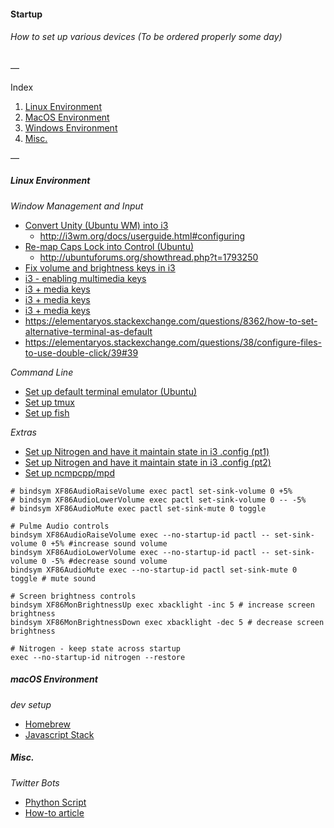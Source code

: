 #### Startup
###### How to set up various devices (To be ordered properly some day)

—

Index

1. [Linux Environment](#linux-environment)
2. [MacOS Environment](#macos-environment)
3. [Windows Environment](#windows-environment)
4. [Misc.](#misc)

—

##### Linux Environment

*Window Management and Input*

- [Convert Unity (Ubuntu WM) into i3](http://walther.io/how-to-replace-unity-with-i3-window-manager-on-ubuntu-1204/)
  - http://i3wm.org/docs/userguide.html#configuring
- [Re-map Caps Lock into Control (Ubuntu)](http://askubuntu.com/questions/33774/how-do-i-remap-the-caps-lock-and-ctrl-keys)
  - http://ubuntuforums.org/showthread.php?t=1793250
- [Fix volume and brightness keys in i3](https://askubuntu.com/questions/632285/what-process-is-responsible-for-media-keys-in-unity)
- [i3 - enabling multimedia keys](https://faq.i3wm.org/question/3747/enabling-multimedia-keys.1.html)
- [i3 + media keys](https://askubuntu.com/questions/632285/what-process-is-responsible-for-media-keys-in-unity)
- [i3 + media keys](https://bbs.archlinux.org/viewtopic.php?id=154838)
- [i3 + media keys](https://wiki.archlinux.org/index.php/Backlight)
- https://elementaryos.stackexchange.com/questions/8362/how-to-set-alternative-terminal-as-default
- https://elementaryos.stackexchange.com/questions/38/configure-files-to-use-double-click/39#39

*Command Line*

- [Set up default terminal emulator (Ubuntu)](http://www.howtogeek.com/howto/ubuntu/set-the-default-terminal-emulator-on-ubuntu-linux/)
- [Set up tmux](https://robots.thoughtbot.com/a-tmux-crash-course)
- [Set up fish](http://fishshell.com/docs/current/index.html)

*Extras*

- [Set up Nitrogen and have it maintain state in i3 .config (pt1)](https://www.maketecheasier.com/nitrogen-a-background-setter-for-lightweight-desktop-manager/)
- [Set up Nitrogen and have it maintain state in i3 .config (pt2)](https://faq.i3wm.org/question/6/how-can-i-set-a-desktop-background-image-in-i3/)
- [Set up ncmpcpp/mpd](http://www.linuxandlife.com/2012/01/simple-guide-to-set-up-mpd-with-ncmpcpp.html)

```
# bindsym XF86AudioRaiseVolume exec pactl set-sink-volume 0 +5%
# bindsym XF86AudioLowerVolume exec pactl set-sink-volume 0 -- -5%
# bindsym XF86AudioMute exec pactl set-sink-mute 0 toggle

# Pulme Audio controls
bindsym XF86AudioRaiseVolume exec --no-startup-id pactl -- set-sink-volume 0 +5% #increase sound volume
bindsym XF86AudioLowerVolume exec --no-startup-id pactl -- set-sink-volume 0 -5% #decrease sound volume
bindsym XF86AudioMute exec --no-startup-id pactl set-sink-mute 0 toggle # mute sound

# Screen brightness controls
bindsym XF86MonBrightnessUp exec xbacklight -inc 5 # increase screen brightness
bindsym XF86MonBrightnessDown exec xbacklight -dec 5 # decrease screen brightness

# Nitrogen - keep state across startup
exec --no-startup-id nitrogen --restore
```

##### macOS Environment 

*dev setup*

- [Homebrew](https://brew.sh/)
- [Javascript Stack](https://github.com/verekia/js-stack-from-scratch)


##### Misc.

*Twitter Bots*

- [Phython Script](https://github.com/tommeagher/heroku_ebooks)
- [How-to article](https://medium.com/science-friday-footnotes/how-to-make-a-twitter-bot-in-under-an-hour-259597558acf#.htlgy8fqw)
